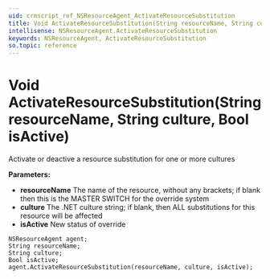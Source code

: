 ```yaml
---
uid: crmscript_ref_NSResourceAgent_ActivateResourceSubstitution
title: Void ActivateResourceSubstitution(String resourceName, String culture, Bool isActive)
intellisense: NSResourceAgent.ActivateResourceSubstitution
keywords: NSResourceAgent, ActivateResourceSubstitution
so.topic: reference
---
```


# Void ActivateResourceSubstitution(String resourceName, String culture, Bool isActive)

Activate or deactive a resource substitution for one or more cultures

**Parameters:**
 - **resourceName** The name of the resource, without any brackets; if blank then this is the MASTER SWITCH for the override system
 - **culture** The .NET culture string; if blank, then ALL substitutions for this resource will be affected
 - **isActive** New status of override

```crmscript
NSResourceAgent agent;
String resourceName;
String culture;
Bool isActive;
agent.ActivateResourceSubstitution(resourceName, culture, isActive);
```


